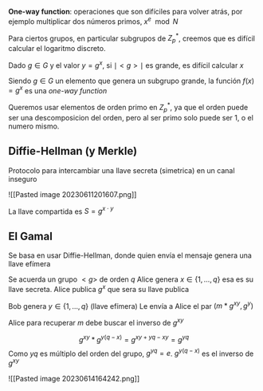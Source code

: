 **One-way function**: operaciones que son difíciles para volver atrás, por ejemplo multiplicar dos números primos, $x^{e} \mod N$

Para ciertos grupos, en particular subgrupos de $Z_{p}^*$, creemos que es difícil calcular el logaritmo discreto.

Dado $g \in G$ y el valor $y=g^x$, si $\mid<g>\mid$ es grande, es difícil calcular $x$

Siendo $g \in G$ un elemento que genera un subgrupo grande, la función $f(x)=g^x$ es una *one-way function*

Queremos usar elementos de orden primo en $Z_{p}^*$, ya que el orden puede ser una descomposicion del orden, pero al ser primo solo puede ser 1, o el numero mismo.

## Diffie-Hellman (y Merkle)
Protocolo para intercambiar una llave secreta (simetrica) en un canal inseguro

![[Pasted image 20230611201607.png]]

La llave compartida es $S = g^{x \cdot y}$

## El Gamal

Se basa en usar Diffie-Hellman, donde quien envía el mensaje genera una llave efímera

Se acuerda un grupo $<g>$ de orden $q$
Alice genera $x \in \{ 1, \dots, q \}$ esa es su llave secreta.
Alice publica $g^x$ que sera su llave publica

Bob genera $y \in \{ 1, \dots, q \}$ (llave efímera)
Le envía a Alice el par $(m * g^{xy}, g^y)$


Alice para recuperar $m$ debe buscar el inverso de $g^{xy}$

$$
g^{xy}*g^{y(q-x)} = g^{xy+yq-xy}=g^{yq}
$$
Como $yq$ es múltiplo del orden del grupo, $g^{yq}=e$. 
$g^{y(q-x)}$ es el inverso de $g^{xy}$

![[Pasted image 20230614164242.png]]

